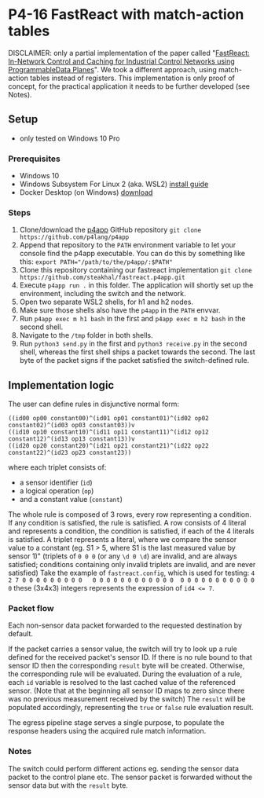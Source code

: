 # P4-16 FastReact with match-action tables

DISCLAIMER: only a partial implementation of the paper called "[FastReact: In-Network Control and Caching for Industrial Control Networks using ProgrammableData Planes](https://arxiv.org/pdf/1808.06799.pdf)".
We took a different approach, using match-action tables instead of registers.
This implementation is only proof of concept, for the practical application it needs to be further developed (see Notes).

## Setup

- only tested on Windows 10 Pro

### Prerequisites
 - Windows 10
 - Windows Subsystem For Linux 2 (aka. WSL2) [install guide](https://docs.microsoft.com/en-us/windows/wsl/install-win10)
 - Docker Desktop (on Windows) [download](https://www.docker.com/products/docker-desktop)

### Steps

1. Clone/download the [p4app](https://github.com/p4lang/p4app) GitHub repository `git clone https://github.com/p4lang/p4app`
2. Append that repository to the `PATH` environment variable to let your console find the p4app executable. You can do this by something like this: `export PATH="/path/to/the/p4app/:$PATH"`
3. Clone this repository containing our fastreact implementation `git clone https://github.com/steakhal/fastreact.p4app.git`
4. Execute `p4app run .` in this folder. The application will shortly set up the environment, including the switch and the network.
5. Open two separate WSL2 shells, for h1 and h2 nodes.
6. Make sure those shells also have the `p4app` in the `PATH` envvar.
7. Run `p4app exec m h1 bash` in the first and `p4app exec m h2 bash` in the second shell.
8. Navigate to the `/tmp` folder in both shells.
9. Run `python3 send.py` in the first and `python3 receive.py` in the second shell, whereas the first shell ships a packet towards the second. The last byte of the packet signs if the packet satisfied the switch-defined rule.

## Implementation logic

The user can define rules in disjunctive normal form:
```
((id00 op00 constant00)^(id01 op01 constant01)^(id02 op02 constant02)^(id03 op03 constant03))v
((id10 op10 constant10)^(id11 op11 constant11)^(id12 op12 constant12)^(id13 op13 constant13))v
((id20 op20 constant20)^(id21 op21 constant21)^(id22 op22 constant22)^(id23 op23 constant23))
```
where each triplet consists of:
- a sensor identifier (`id`)
- a logical operation (`op`)
- and a constant value (`constant`)

The whole rule is composed of 3 rows, every row representing a condition. If any condition is satisfied, the rule is satisfied.
A row consists of 4 literal and represents a condition, the condition is satisfied, if each of the 4 literals is satisfied.
A triplet represents a literal, where we compare the sensor value to a constant (eg. S1 > 5, where S1 is the last measured value by sensor 1)"
(triplets of `0 0 0` (or any `\d 0 \d`) are invalid, and are always satisfied; conditions containing only invalid triplets are invalid, and are never satisfied)
Take the example of `fastreact.config`, which is used for testing: `4 2 7 0 0 0 0 0 0 0 0 0   0 0 0 0 0 0 0 0 0 0 0 0  0 0 0 0 0 0 0 0 0 0 0 0`
these (3x4x3) integers represents the expression of `id4 <= 7`.

### Packet flow

Each non-sensor data packet forwarded to the requested destination by default.

If the packet carries a sensor value, the switch will try to look up a rule defined for the received packet's sensor ID.
If there is no rule bound to that sensor ID then the corresponding `result` byte will be created.
Otherwise, the corresponding rule will be evaluated.
During the evaluation of a rule, each `id` variable is resolved to the last cached value of the referenced sensor. (Note that at the beginning all sensor ID maps to zero since there was no previous measurement received by the switch)
The `result` will be populated accordingly, representing the `true` or `false` rule evaluation result.

The egress pipeline stage serves a single purpose, to populate the response headers using the acquired rule match information.

### Notes

The switch could perform different actions eg. sending the sensor data packet to the control plane etc.
The sensor packet is forwarded without the sensor data but with the `result` byte.
